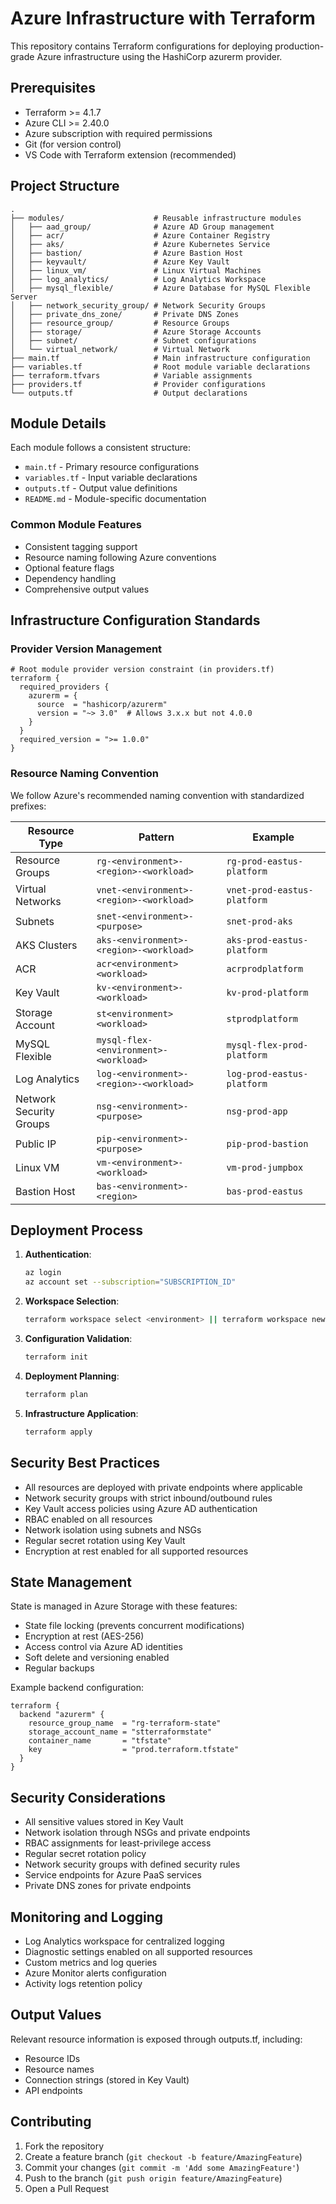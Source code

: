 # Azure Infrastructure with Terraform

This repository contains Terraform configurations for deploying production-grade Azure infrastructure using the HashiCorp azurerm provider.

## Prerequisites

- Terraform >= 4.1.7
- Azure CLI >= 2.40.0
- Azure subscription with required permissions
- Git (for version control)
- VS Code with Terraform extension (recommended)

## Project Structure

```
.
├── modules/                    # Reusable infrastructure modules
│   ├── aad_group/              # Azure AD Group management
│   ├── acr/                    # Azure Container Registry
│   ├── aks/                    # Azure Kubernetes Service
│   ├── bastion/                # Azure Bastion Host
│   ├── keyvault/               # Azure Key Vault
│   ├── linux_vm/               # Linux Virtual Machines
│   ├── log_analytics/          # Log Analytics Workspace
│   ├── mysql_flexible/         # Azure Database for MySQL Flexible Server
│   ├── network_security_group/ # Network Security Groups
│   ├── private_dns_zone/       # Private DNS Zones
│   ├── resource_group/         # Resource Groups
│   ├── storage/                # Azure Storage Accounts
│   ├── subnet/                 # Subnet configurations
│   └── virtual_network/        # Virtual Network
├── main.tf                     # Main infrastructure configuration
├── variables.tf                # Root module variable declarations
├── terraform.tfvars            # Variable assignments
├── providers.tf                # Provider configurations
└── outputs.tf                  # Output declarations
```

## Module Details

Each module follows a consistent structure:
- `main.tf` - Primary resource configurations
- `variables.tf` - Input variable declarations
- `outputs.tf` - Output value definitions
- `README.md` - Module-specific documentation

### Common Module Features
- Consistent tagging support
- Resource naming following Azure conventions
- Optional feature flags
- Dependency handling
- Comprehensive output values

## Infrastructure Configuration Standards

### Provider Version Management

```hcl
# Root module provider version constraint (in providers.tf)
terraform {
  required_providers {
    azurerm = {
      source  = "hashicorp/azurerm"
      version = "~> 3.0"  # Allows 3.x.x but not 4.0.0
    }
  }
  required_version = ">= 1.0.0"
}
```

### Resource Naming Convention

We follow Azure's recommended naming convention with standardized prefixes:

| Resource Type | Pattern | Example |
|--------------|---------|---------|
| Resource Groups | `rg-<environment>-<region>-<workload>` | `rg-prod-eastus-platform` |
| Virtual Networks | `vnet-<environment>-<region>-<workload>` | `vnet-prod-eastus-platform` |
| Subnets | `snet-<environment>-<purpose>` | `snet-prod-aks` |
| AKS Clusters | `aks-<environment>-<region>-<workload>` | `aks-prod-eastus-platform` |
| ACR | `acr<environment><workload>` | `acrprodplatform` |
| Key Vault | `kv-<environment>-<workload>` | `kv-prod-platform` |
| Storage Account | `st<environment><workload>` | `stprodplatform` |
| MySQL Flexible | `mysql-flex-<environment>-<workload>` | `mysql-flex-prod-platform` |
| Log Analytics | `log-<environment>-<region>-<workload>` | `log-prod-eastus-platform` |
| Network Security Groups | `nsg-<environment>-<purpose>` | `nsg-prod-app` |
| Public IP | `pip-<environment>-<purpose>` | `pip-prod-bastion` |
| Linux VM | `vm-<environment>-<workload>` | `vm-prod-jumpbox` |
| Bastion Host | `bas-<environment>-<region>` | `bas-prod-eastus` |

## Deployment Process

1. **Authentication**:
   ```bash
   az login
   az account set --subscription="SUBSCRIPTION_ID"
   ```

2. **Workspace Selection**:
   ```bash
   terraform workspace select <environment> || terraform workspace new <environment>
   ```

3. **Configuration Validation**:
   ```bash
   terraform init
   ```

4. **Deployment Planning**:
   ```bash
   terraform plan
   ```

5. **Infrastructure Application**:
   ```bash
   terraform apply
   ```

## Security Best Practices

- All resources are deployed with private endpoints where applicable
- Network security groups with strict inbound/outbound rules
- Key Vault access policies using Azure AD authentication
- RBAC enabled on all resources
- Network isolation using subnets and NSGs
- Regular secret rotation using Key Vault
- Encryption at rest enabled for all supported resources

## State Management

State is managed in Azure Storage with these features:
- State file locking (prevents concurrent modifications)
- Encryption at rest (AES-256)
- Access control via Azure AD identities
- Soft delete and versioning enabled
- Regular backups

Example backend configuration:
```hcl
terraform {
  backend "azurerm" {
    resource_group_name  = "rg-terraform-state"
    storage_account_name = "stterraformstate"
    container_name       = "tfstate"
    key                  = "prod.terraform.tfstate"
  }
}
```

## Security Considerations

- All sensitive values stored in Key Vault
- Network isolation through NSGs and private endpoints
- RBAC assignments for least-privilege access
- Regular secret rotation policy
- Network security groups with defined security rules
- Service endpoints for Azure PaaS services
- Private DNS zones for private endpoints

## Monitoring and Logging

- Log Analytics workspace for centralized logging
- Diagnostic settings enabled on all supported resources
- Custom metrics and log queries
- Azure Monitor alerts configuration
- Activity logs retention policy

## Output Values

Relevant resource information is exposed through outputs.tf, including:
- Resource IDs
- Resource names
- Connection strings (stored in Key Vault)
- API endpoints

## Contributing

1. Fork the repository
2. Create a feature branch (`git checkout -b feature/AmazingFeature`)
3. Commit your changes (`git commit -m 'Add some AmazingFeature'`)
4. Push to the branch (`git push origin feature/AmazingFeature`)
5. Open a Pull Request
